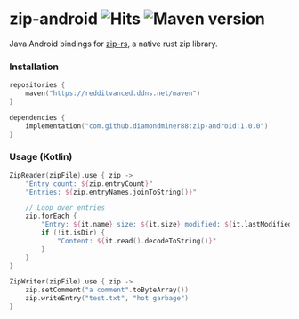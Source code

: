 # zip-android ![Hits](https://hits.seeyoufarm.com/api/count/incr/badge.svg?url=https%3A%2F%2Fgithub.com%2FDiamondMiner88%2Fzip-android&count_bg=%2379C83D&title_bg=%23555555&icon=github.svg&icon_color=%23E7E7E7&title=views&edge_flat=true) ![Maven version](https://img.shields.io/maven-metadata/v?metadataUrl=https%3A%2F%2Fredditvanced.ddns.net%2Fmaven%2Freleases%2Fcom%2Fgithub%2Fdiamondminer88%2Fzip-android%2Fmaven-metadata.xml&style=flat-square)

Java Android bindings for [zip-rs](https://github.com/zip-rs/zip), a native rust zip library.

### Installation

```kotlin
repositories {
    maven("https://redditvanced.ddns.net/maven")
}

dependencies {
    implementation("com.github.diamondminer88:zip-android:1.0.0")
}
```

### Usage (Kotlin)

```kotlin
ZipReader(zipFile).use { zip ->
    "Entry count: ${zip.entryCount}"
    "Entries: ${zip.entryNames.joinToString()}"

    // Loop over entries
    zip.forEach {
        "Entry: ${it.name} size: ${it.size} modified: ${it.lastModified}"
        if (!it.isDir) {
            "Content: ${it.read().decodeToString()}"
        }
    }
}

ZipWriter(zipFile).use { zip ->
    zip.setComment("a comment".toByteArray())
    zip.writeEntry("test.txt", "hot garbage")
}
```
